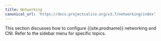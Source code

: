 ```yaml
---
title: Networking
canonical_url: 'https://docs.projectcalico.org/v3.7/networking/index'
---
```


This section discusses how to configure {{site.prodname}} networking and CNI. Refer
to the sidebar menu for specific topics.
